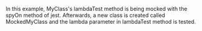 In this example, MyClass's lambdaTest method is being mocked with the spyOn method of jest. Afterwards, a new class is created called MockedMyClass and
the lambda parameter in lambdaTest method is tested.